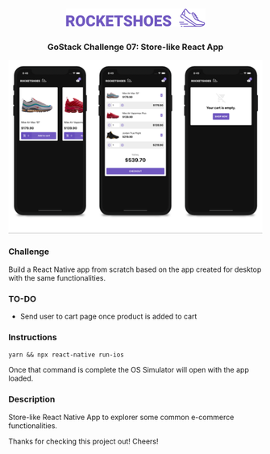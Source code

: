 <h1 align="center">
  <img alt="Rocketshoes" src="src/assets/logo-purple.png" width="277px" />
</h1>

<h3 align="center">
  GoStack Challenge 07: Store-like React App
</h3>

<div align="center">
  <img alt="Rocketshoes" src="src/assets/app.png" width="882px" />
</div>

### Challenge

Build a React Native app from scratch based on the app created for desktop with the same functionalities.

### TO-DO
- Send user to cart page once product is added to cart

### Instructions ###
```
yarn && npx react-native run-ios
```
Once that command is complete the OS Simulator will open with the app loaded.

### Description ###
Store-like React Native App to explorer some common e-commerce functionalities.

Thanks for checking this project out! Cheers!

